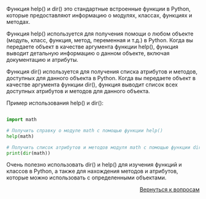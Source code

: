 Функция help() и dir() это стандартные встроенные функции в Python, которые предоставляют информацию о модулях,
классах, функциях и методах.

Функция help() используется для получения помощи о любом объекте (модуль, класс, функция, метод, переменная и т.д.)
в Python. Когда вы передаете объект в качестве аргумента функции help(), функция выводит детальную информацию о данном
объекте, включая документацию и атрибуты.

Функция dir() используется для получения списка атрибутов и методов, доступных для данного объекта в Python. Когда вы
передаете объект в качестве аргумента функции dir(), функция выводит список всех доступных атрибутов и методов для
данного объекта.

Пример использования help() и dir():

```python

import math

# Получить справку о модуле math с помощью функции help()
help(math)

# Получить список атрибутов и методов модуля math с помощью функции dir()
print(dir(math))
```

Очень полезно использовать dir() и help() для изучения функций и классов в Python, а также для нахождения методов и
атрибутов, которые можно использовать с определенными объектами.

<div align="right">

[Вернуться к вопросам](../Вопросы.md)

</div>
